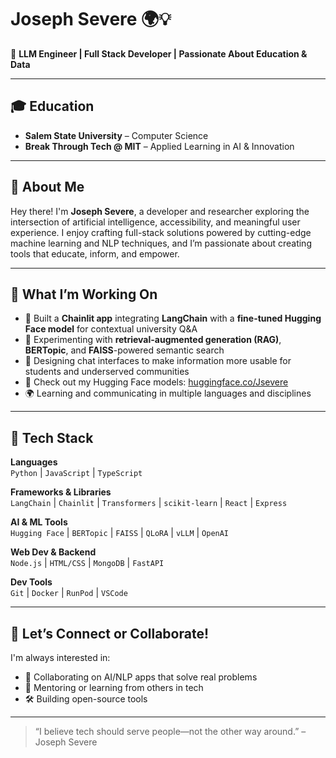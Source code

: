 # Joseph Severe 🌍💡  
🚀 **LLM Engineer | Full Stack Developer | Passionate About Education & Data**

---

## 🎓 Education  
- **Salem State University** – Computer Science  
- **Break Through Tech @ MIT** – Applied Learning in AI & Innovation  

---

## 🌟 About Me  

Hey there! I'm **Joseph Severe**, a developer and researcher exploring the intersection of artificial intelligence, accessibility, and meaningful user experience. I enjoy crafting full-stack solutions powered by cutting-edge machine learning and NLP techniques, and I’m passionate about creating tools that educate, inform, and empower.

---

## 🚀 What I’m Working On

- 🔗 Built a **Chainlit app** integrating **LangChain** with a **fine-tuned Hugging Face model** for contextual university Q&A  
- 🧠 Experimenting with **retrieval-augmented generation (RAG)**, **BERTopic**, and **FAISS**-powered semantic search  
- 🎯 Designing chat interfaces to make information more usable for students and underserved communities  
- 🤗 Check out my Hugging Face models: [huggingface.co/Jsevere](https://huggingface.co/Jsevere)  
- 🌍 Learning and communicating in multiple languages and disciplines  

---

## 🧰 Tech Stack

**Languages**  
`Python` | `JavaScript` | `TypeScript`

**Frameworks & Libraries**  
`LangChain` | `Chainlit` | `Transformers` | `scikit-learn` | `React` | `Express`

**AI & ML Tools**  
`Hugging Face` | `BERTopic` | `FAISS` | `QLoRA` | `vLLM` | `OpenAI`

**Web Dev & Backend**  
`Node.js` | `HTML/CSS` | `MongoDB` | `FastAPI`

**Dev Tools**  
`Git` | `Docker` | `RunPod` | `VSCode`

---

## 🤝 Let’s Connect or Collaborate!

I'm always interested in:
- 🧠 Collaborating on AI/NLP apps that solve real problems  
- 💬 Mentoring or learning from others in tech  
- 🛠 Building open-source tools   

---

> “I believe tech should serve people—not the other way around.” – Joseph Severe

